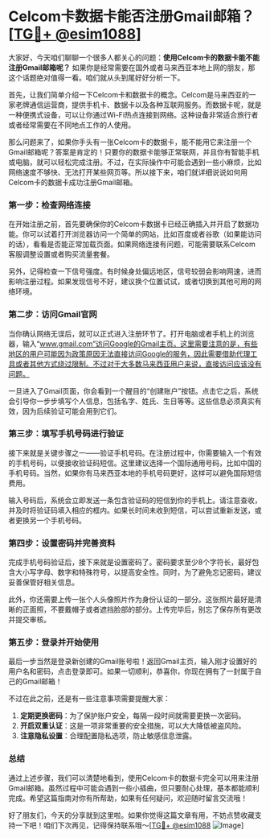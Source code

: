 # Celcom卡数据卡能否注册Gmail邮箱？[[TG💪+ @esim1088](https://t.me/s/esim1088)]

大家好，今天咱们聊聊一个很多人都关心的问题：**使用Celcom卡的数据卡能不能注册Gmail邮箱呢？** 如果你是经常需要在国外或者马来西亚本地上网的朋友，那这个话题绝对值得一看。咱们就从头到尾好好分析一下。

首先，让我们简单介绍一下Celcom卡和数据卡的概念。Celcom是马来西亚的一家老牌通信运营商，提供手机卡、数据卡以及各种互联网服务。而数据卡呢，就是一种便携式设备，可以让你通过Wi-Fi热点连接到网络。这种设备非常适合旅行者或者经常需要在不同地点工作的人使用。

那么问题来了，如果你手头有一张Celcom卡的数据卡，能不能用它来注册一个Gmail邮箱呢？答案是肯定的！只要你的数据卡能够正常联网，并且你有智能手机或电脑，就可以轻松完成注册。不过，在实际操作中可能会遇到一些小麻烦，比如网络速度不够快、无法打开某些网页等。所以接下来，咱们就详细说说如何用Celcom卡的数据卡成功注册Gmail邮箱。

### 第一步：检查网络连接

在开始注册之前，首先要确保你的Celcom卡数据卡已经正确插入并开启了数据功能。你可以试着打开浏览器访问一个简单的网站，比如百度或者谷歌（如果能访问的话），看看是否能正常加载页面。如果网络连接有问题，可能需要联系Celcom客服调整设置或者购买流量套餐。

另外，记得检查一下信号强度。有时候身处偏远地区，信号较弱会影响网速，进而影响注册过程。如果发现信号不好，建议换个位置试试，或者切换到其他可用的网络环境。

### 第二步：访问Gmail官网

当你确认网络无误后，就可以正式进入注册环节了。打开电脑或者手机上的浏览器，输入“www.gmail.com”访问Google的Gmail主页。这里需要注意的是，有些地区的用户可能因为政策原因无法直接访问Google的服务，因此需要借助代理工具或者其他方式绕过限制。不过对于大多数马来西亚用户来说，直接访问应该没有问题。

一旦进入了Gmail页面，你会看到一个醒目的“创建账户”按钮。点击它之后，系统会引导你一步步填写个人信息，包括名字、姓氏、生日等等。这些信息必须真实有效，因为后续验证可能会用到它们。

### 第三步：填写手机号码进行验证

接下来就是关键步骤之一——验证手机号码。在注册过程中，你需要输入一个有效的手机号码，以便接收验证码短信。这里建议选择一个国际通用号码，比如中国的手机号码。当然，如果你有马来西亚本地的手机号码更好，这样可以避免国际短信费用。

输入号码后，系统会立即发送一条包含验证码的短信到你的手机上。请注意查收，并及时将验证码填入相应的框内。如果长时间未收到短信，可以尝试重新发送，或者更换另一个手机号码。

### 第四步：设置密码并完善资料

完成手机号码验证后，接下来就是设置密码了。密码要求至少8个字符长，最好包含大小写字母、数字和特殊符号，以提高安全性。同时，为了避免忘记密码，建议妥善保管好相关信息。

此外，你还需要上传一张个人头像照片作为身份认证的一部分。这张照片最好是清晰的正面照，不要戴帽子或者遮挡脸部的部分。上传完毕后，别忘了保存所有更改并提交审核。

### 第五步：登录并开始使用

最后一步当然是登录新创建的Gmail账号啦！返回Gmail主页，输入刚才设置好的用户名和密码，点击登录即可。如果一切顺利，恭喜你，你现在拥有了一封属于自己的Gmail邮箱！

不过在此之前，还是有一些注意事项需要提醒大家：

1. **定期更换密码**：为了保护账户安全，每隔一段时间就需要更换一次密码。
2. **开启双重认证**：这是一项非常重要的安全措施，可以大大降低被盗风险。
3. **注意隐私设置**：合理配置隐私选项，防止敏感信息泄露。

### 总结

通过上述步骤，我们可以清楚地看到，使用Celcom卡的数据卡完全可以用来注册Gmail邮箱。虽然过程中可能会遇到一些小插曲，但只要耐心处理，基本都能顺利完成。希望这篇指南对你有所帮助，如果有任何疑问，欢迎随时留言交流哦！

好了朋友们，今天的分享就到这里啦。如果你觉得这篇文章有用，不妨点赞收藏支持一下吧！咱们下次再见，记得保持联系哦～[[TG💪+ @esim1088](https://t.me/s/esim1088) ![Image](https://i.postimg.cc/4NQfJmqS/Snipaste-2025-05-13-00-14-12.png)]